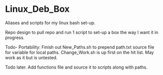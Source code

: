 # Linux_Deb_Box
Aliases and scripts for my linux bash set-up. 

Repo design to pull repo and run 1 script to set-up a box the way I want it in progress.

Todo-
Portability: Finish out New_Paths.sh to prepend path.txt source file for variable for local paths. Change_Work.sh is up first on the hit list. May work as it but is untested.

Todo later. Add functions file and source it to scripts along with paths.
